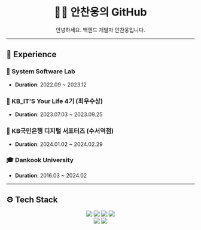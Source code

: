 <h1 align="center">👨‍💻 안찬웅의 GitHub</h1>
<p align="center">안녕하세요.  백엔드 개발자 안찬웅입니다.</p>

---

## 📜 Experience

### 🚀 System Software Lab
- **Duration**: 2022.09 ~ 2023.12

### 🌟 KB_IT'S Your Life 4기 (최우수상)
- **Duration**: 2023.07.03 ~ 2023.09.25

### 🌟 KB국민은행 디지털 서포터즈 (수서역점)
- **Duration**: 2024.01.02 ~ 2024.02.29
 
### 🎓 Dankook University
- **Duration**: 2016.03 ~ 2024.02
---

## ⚙️ Tech Stack
<p align="center">
  <img src="https://img.shields.io/badge/Python-3776AB?style=for-the-badge&logo=python&logoColor=white"/>
  <img src="https://img.shields.io/badge/Java-ED8B00?style=for-the-badge&logo=java&logoColor=white"/>
  <img src="https://img.shields.io/badge/SpringBoot-6DB33F?style=for-the-badge&logo=spring-boot&logoColor=white"/>
  <img src="https://img.shields.io/badge/Oracle-F80000?style=for-the-badge&logo=oracle&logoColor=white"/> <br>
  <img src="https://img.shields.io/badge/SWAGGER-85EA2D?style=for-the-badge&logo=swagger&logoColor=white"/>
  <img src="https://img.shields.io/badge/JIRA-0052CC?style=for-the-badge&logo=jira-software&logoColor=white"/>
</p> 
